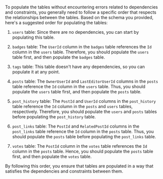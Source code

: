 To populate the tables without encountering errors related to dependencies and constraints, you generally need to follow a specific order that respects the relationships between the tables. Based on the schema you provided, here's a suggested order for populating the tables:

1. `users` table: Since there are no dependencies, you can start by populating this table.

2. `badges` table: The `UserId` column in the `badges` table references the `Id` column in the `users` table. Therefore, you should populate the `users` table first, and then populate the `badges` table.

3. `tags` table: This table doesn't have any dependencies, so you can populate it at any point.

4. `posts` table: The `OwnerUserId` and `LastEditorUserId` columns in the `posts` table reference the `Id` column in the `users` table. Thus, you should populate the `users` table first, and then populate the `posts` table.

5. `post_history` table: The `PostId` and `UserId` columns in the `post_history` table reference the `Id` column in the `posts` and `users` tables, respectively. Therefore, you should populate the `users` and `posts` tables before populating the `post_history` table.

6. `post_links` table: The `PostId` and `RelatedPostId` columns in the `post_links` table reference the `Id` column in the `posts` table. Thus, you should populate the `posts` table before populating the `post_links` table.

7. `votes` table: The `PostId` column in the `votes` table references the `Id` column in the `posts` table. Hence, you should populate the `posts` table first, and then populate the `votes` table.

By following this order, you ensure that tables are populated in a way that satisfies the dependencies and constraints between them.